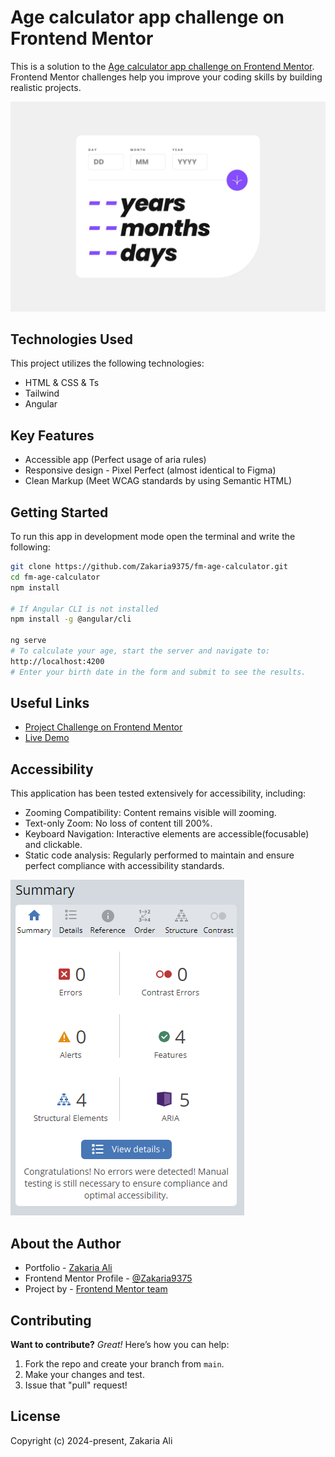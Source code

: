 # Age calculator app challenge on Frontend Mentor

This is a solution to the [Age calculator app challenge on Frontend Mentor](https://www.frontendmentor.io/challenges/age-calculator-app-dF9DFFpj-Q). Frontend Mentor challenges help you improve your coding skills by building realistic projects.  

![Design preview](./design/desktop-design.jpg)

## Technologies Used

This project utilizes the following technologies:

* HTML & CSS & Ts
* Tailwind
* Angular  

## Key Features

* Accessible app (Perfect usage of aria rules)
* Responsive design - Pixel Perfect (almost identical to Figma)
* Clean Markup (Meet WCAG standards by using Semantic HTML)

## Getting Started

To run this app in development mode open the terminal and write the following:

```sh  
git clone https://github.com/Zakaria9375/fm-age-calculator.git   
cd fm-age-calculator  
npm install

# If Angular CLI is not installed
npm install -g @angular/cli

ng serve
# To calculate your age, start the server and navigate to:
http://localhost:4200
# Enter your birth date in the form and submit to see the results.
```

## Useful Links

* [Project Challenge on Frontend Mentor](https://www.frontendmentor.io/challenges/age-calculator-app-dF9DFFpj-Q)  
* [Live Demo](https://za-age-calculator.netlify.app/)

## Accessibility

This application has been tested extensively for accessibility, including:

* Zooming Compatibility: Content remains visible will zooming.
* Text-only Zoom: No loss of content till 200%.
* Keyboard Navigation: Interactive elements are accessible(focusable) and clickable.
* Static code analysis: Regularly performed to maintain and ensure perfect compliance with accessibility standards.

![Accessibility test](./src/assets/access.png)

## About the Author

* Portfolio - [Zakaria Ali](https://zaportfolio.netlify.app/)
* Frontend Mentor Profile - [@Zakaria9375](https://www.frontendmentor.io/profile/Zakaria9375)
* Project by - [Frontend Mentor team](https://www.frontendmentor.io/)

## Contributing

**Want to contribute?** *Great!* Here’s how you can help:

1. Fork the repo and create your branch from `main`.
2. Make your changes and test.
3. Issue that "pull" request!

## License


Copyright (c) 2024-present, Zakaria Ali

